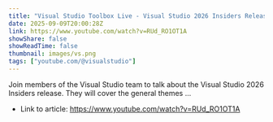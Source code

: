 ```yaml
---
title: "Visual Studio Toolbox Live - Visual Studio 2026 Insiders Release Party 🎉"
date: 2025-09-09T20:00:28Z
link: https://www.youtube.com/watch?v=RUd_RO1OT1A
showShare: false
showReadTime: false
thumbnail: images/vs.png
tags: ["youtube.com/@visualstudio"]
---
```

Join members of the Visual Studio team to talk about the Visual Studio 2026 Insiders release. They will cover the general themes ...

- Link to article: https://www.youtube.com/watch?v=RUd_RO1OT1A